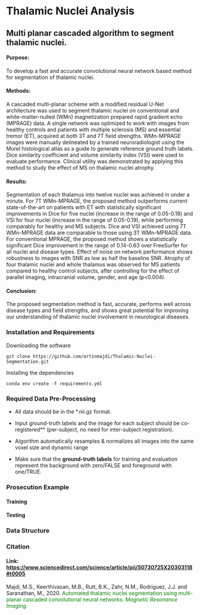 Thalamic Nuclei Analysis
=====================================

## Multi planar cascaded algorithm to segment thalamic nuclei.

#### Purpose: 
To develop a fast and accurate convolutional neural network based method for segmentation of thalamic nuclei.

#### Methods: 
A cascaded multi-planar scheme with a modified residual U-Net architecture was used to segment thalamic nuclei on conventional and white-matter-nulled (WMn) magnetization prepared rapid gradient echo (MPRAGE) data. A single network was optimized to work with images from healthy controls and patients with multiple sclerosis (MS) and essential tremor (ET), acquired at both 3T and 7T field strengths. WMn-MPRAGE images were manually delineated by a trained neuroradiologist using the Morel histological atlas as a guide to generate reference ground truth labels. Dice similarity coefficient and volume similarity index (VSI) were used to evaluate performance. Clinical utility was demonstrated by applying this method to study the effect of MS on thalamic nuclei atrophy. 

#### Results: 
Segmentation of each thalamus into twelve nuclei was achieved in under a minute. For 7T WMn-MPRAGE, the proposed method outperforms current state-of-the-art on patients with ET with statistically significant improvements in Dice for five nuclei (increase in the range of 0.05-0.18) and VSI for four nuclei (increase in the range of 0.05-0.19), while performing comparably for healthy and MS subjects. Dice and VSI achieved using 7T WMn-MPRAGE data are comparable to those using 3T WMn-MPRAGE data. For conventional MPRAGE, the proposed method shows a statistically significant Dice improvement in the range of 0.14-0.63 over FreeSurfer for all nuclei and disease types. Effect of noise on network performance shows robustness to images with SNR as low as half the baseline SNR.  Atrophy of four thalamic nuclei and whole thalamus was observed for MS patients compared to healthy control subjects, after controlling for the effect of parallel imaging, intracranial volume, gender, and age (p<0.004).

#### Conclusion: 
The proposed segmentation method is fast, accurate, performs well across disease types and field strengths, and shows great potential for improving our understanding of thalamic nuclei involvement in neurological diseases. 


### Installation and Requirements

Downloading the software
```
git clone https://github.com/artinmajdi/Thalamic-Nuclei-Segmentation.git
```

Installing the dependencies
```
conda env create -f requirements.yml
```

### Required Data Pre-Processing

* All data should be in the *.nii.gz format.

* Input ground-truth labels and the image for each subject should be co-registered** (per-subject, no need for inter-subject registration). 

* Algorithm automatically resamples & normalizes all images into the same voxel size and dynamic range

* Make sure that the **ground-truth labels** for training and evaluation represent the background with zero/FALSE and foreground with one/TRUE.

### Prosecution Example
#### Training 

#### Testing

### Data Structure

### Citation
#### Link: <https://www.sciencedirect.com/science/article/pii/S0730725X20303118#t0005>

Majdi, M.S., Keerthivasan, M.B., Rutt, B.K., Zahr, N.M., Rodriguez, J.J. and Saranathan, M., 2020. 
<span style="color: green">  Automated thalamic nuclei segmentation using multi-planar cascaded convolutional neural networks. *Magnetic Resonance Imaging*.
